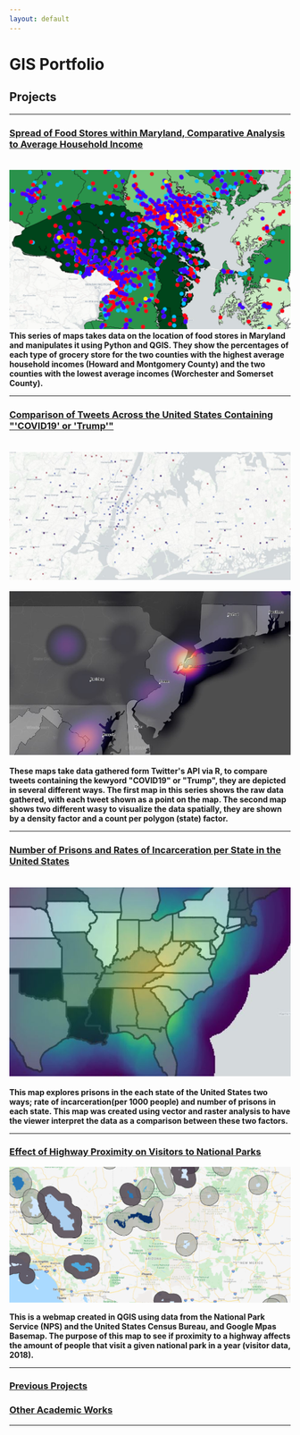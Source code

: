 ```yaml
---
layout: default
---
```


# GIS Portfolio
## Projects
---
### [Spread of Food Stores within Maryland, Comparative Analysis to Average Household Income](/FoodSpreadProject/index.md)<br><br>
[<img src="FoodSpreadProject/incomelocations.PNG?raw=true"/>](FoodSpreadProject/AllPDFs_Project2_Peet.pdf)<br>
**This series of maps takes data on the location of food stores in Maryland and manipulates it using Python and QGIS. They show the percentages of each type of grocery store for the two counties with the highest average household incomes (Howard and Montgomery County) and the two counties with the lowest average incomes (Worchester and Somerset County).**

---

### [Comparison of Tweets Across the United States Containing "'COVID19' or 'Trump'"](/projects/Lab6.md)<br><br>
[<img src="images/screenshotNY.1.JPG?raw=true"/>](projects/TweetCount.pdf) <br><br>
[<img src="images/screenshotNY.JPG?raw=true"/>](projects/TweetsHeatandState.pdf) <br><br>
**These maps take data gathered form Twitter's API via R, to compare tweets containing the kewyord "COVID19" or "Trump", they are depicted in several different ways. The first map in this series shows the raw data gathered, with each tweet shown as a point on the map. The second map shows two different wasy to visualize the data spatially, they are shown by a density factor and a count per polygon (state) factor.**

---
### [Number of Prisons and Rates of Incarceration per State in the United States](/Project1/index.md)<br><br>
[<img src="Project1/coverphoto.JPG?raw=true"/>](Project1/IncarcUSA1.pdf) <br><br>
**This map explores prisons in the each state of the United States two ways; rate of incarceration(per 1000 people) and number of prisons in each state. This map was created using vector and raster analysis to have the viewer interpret the data as a comparison between these two factors.**


---
 
### [Effect of Highway Proximity on Visitors to National Parks](/projects/WMProj.md)<br>
 
 [<img src="images/WebMapSS.PNG?raw=true"/>](https://sophiepeet.github.io/webmap/qgis2web_2020_02_19-11_29_49_299210/index.html)
 
**This is a webmap created in QGIS using data from the National Park Service (NPS) and the United States Census Bureau, and Google Mpas Basemap. The purpose of this map to see if proximity to a highway affects the amount of people that visit a given national park in a year (visitor data, 2018).**
 
 
---

### [Previous Projects](projects/old_projects)

### [Other Academic Works](projects/otherworks)

---
